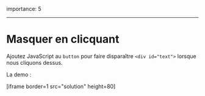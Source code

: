 importance: 5

---
# Masquer en clicquant

Ajoutez JavaScript au `button` pour faire disparaître `<div id="text">` lorsque nous cliquons dessus.

La demo :

[iframe border=1 src="solution" height=80]
<!--
# Hide on click

Add JavaScript to the `button` to make `<div id="text">` disappear when we click it.

The demo:

[iframe border=1 src="solution" height=80]
-->